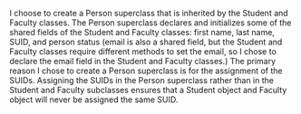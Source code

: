 I choose to create a Person superclass that is inherited by the Student and Faculty classes. 
The Person superclass declares and initializes some of the shared fields of the Student
and Faculty classes: first name, last name, SUID, and person status (email is also a shared field,
but the Student and Faculty classes require different methods to set the email, so I chose to 
declare the email field in the Student and Faculty classes.) The primary reason I chose to create 
a Person superclass is for the assignment of the SUIDs. Assigning  the SUIDs in the Person 
superclass rather than in the Student and Faculty subclasses ensures that a Student object 
and Faculty object will never be assigned the same SUID. 